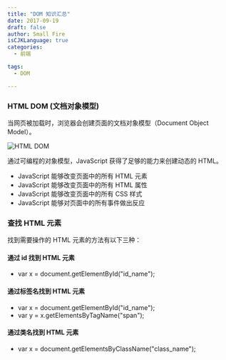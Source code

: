 ```yaml
---
title: "DOM 知识汇总"
date: 2017-09-19
draft: false
author: Small Fire
isCJKLanguage: true
categories: 
  - 前端

tags: 
  - DOM

---
```


### HTML DOM (文档对象模型)

当网页被加载时，浏览器会创建页面的文档对象模型（Document Object Model）。

![HTML DOM](/images/WEB/HTML_DOM.png)

通过可编程的对象模型，JavaScript 获得了足够的能力来创建动态的 HTML。

- JavaScript 能够改变页面中的所有 HTML 元素
- JavaScript 能够改变页面中的所有 HTML 属性
- JavaScript 能够改变页面中的所有 CSS 样式
- JavaScript 能够对页面中的所有事件做出反应

### 查找 HTML 元素

找到需要操作的 HTML 元素的方法有以下三种：

#### 通过 id 找到 HTML 元素

- var x = document.getElementById("id_name");

#### 通过标签名找到 HTML 元素

- var x = document.getElementById("id_name");
- var y = x.getElementsByTagName("span");

#### 通过类名找到 HTML 元素

- var x = document.getElementsByClassName("class_name");